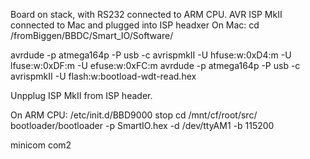 Board on stack, with RS232 connected to ARM CPU.
AVR ISP MkII connected to Mac and plugged into ISP headxer
On Mac:
cd /fromBiggen/BBDC/Smart_IO/Software/

avrdude -p atmega164p -P usb     -c avrispmkII    -U hfuse:w:0xD4:m -U lfuse:w:0xDF:m -U efuse:w:0xFC:m
avrdude -p atmega164p -P usb     -c avrispmkII    -U flash:w:bootload-wdt-read.hex

Unpplug ISP MkII from ISP header.


On ARM CPU:
/etc/init.d/BBD9000 stop
cd /mnt/cf/root/src/
bootloader/bootloader -p SmartIO.hex -d /dev/ttyAM1 -b 115200

minicom com2
